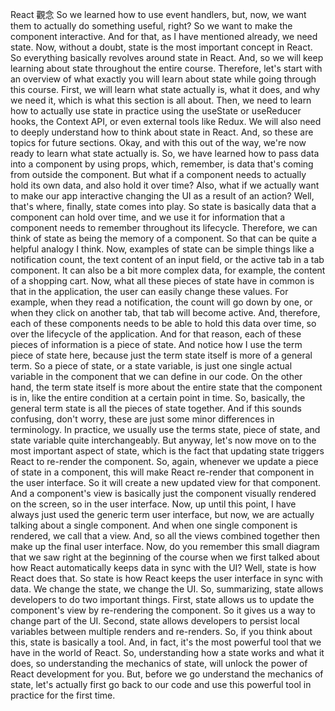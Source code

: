 React 觀念
So we learned how to use event handlers,
but, now, we want them
to actually do something useful, right?
So we want to make the component interactive.
And for that,
as I have mentioned already, we need state.
Now, without a doubt,
state is the most important concept in React.
So everything basically revolves around state in React.
And, so we will keep learning about state
throughout the entire course.
Therefore, let's start with an overview
of what exactly you will learn about state
while going through this course.
First, we will learn what state actually is,
what it does, and why we need it,
which is what this section is all about.
Then, we need to learn how to actually use state in practice
using the useState or useReducer hooks,
the Context API, or even external tools like Redux.
We will also need to deeply understand
how to think about state in React.
And, so these are topics for future sections.
Okay, and with this out of the way,
we're now ready to learn what state actually is.
So, we have learned
how to pass data into a component by using props,
which, remember, is data
that's coming from outside the component.
But what if a component needs to actually hold its own data,
and also hold it over time?
Also, what if we actually want to make our app interactive
changing the UI as a result of an action?
Well, that's where, finally, state comes into play.
So state is basically data
that a component can hold over time,
and we use it for information
that a component needs to remember throughout its lifecycle.
Therefore, we can think of state
as being the memory of a component.
So that can be quite a helpful analogy I think.
Now, examples of state can be simple things
like a notification count,
the text content of an input field,
or the active tab in a tab component.
It can also be a bit more complex data,
for example, the content of a shopping cart.
Now, what all these pieces of state have in common
is that in the application,
the user can easily change these values.
For example, when they read a notification,
the count will go down by one,
or when they click on another tab,
that tab will become active.
And, therefore, each of these components
needs to be able to hold this data over time,
so over the lifecycle of the application.
And for that reason,
each of these pieces of information is a piece of state.
And notice how I use the term piece of state here,
because just the term state itself
is more of a general term.
So a piece of state, or a state variable,
is just one single actual variable in the component
that we can define in our code.
On the other hand,
the term state itself is more about the entire state
that the component is in,
like the entire condition at a certain point in time.
So, basically, the general term state
is all the pieces of state together.
And if this sounds confusing, don't worry,
these are just some minor differences in terminology.
In practice, we usually use the terms state,
piece of state, and state variable quite interchangeably.
But anyway, let's now move on
to the most important aspect of state,
which is the fact that updating state triggers React
to re-render the component.
So, again, whenever we update
a piece of state in a component,
this will make React re-render that component
in the user interface.
So it will create a new updated view for that component.
And a component's view is basically just the component
visually rendered on the screen,
so in the user interface.
Now, up until this point,
I have always just used the generic term user interface,
but now, we are actually talking about a single component.
And when one single component is rendered,
we call that a view.
And, so all the views combined together
then make up the final user interface.
Now, do you remember this small diagram
that we saw right at the beginning of the course
when we first talked about how React
automatically keeps data in sync with the UI?
Well, state is how React does that.
So state is how React keeps the user interface
in sync with data.
We change the state, we change the UI.
So, summarizing, state allows developers
to do two important things.
First, state allows us to update the component's view
by re-rendering the component.
So it gives us a way to change part of the UI.
Second, state allows developers to persist local variables
between multiple renders and re-renders.
So, if you think about this, state is basically a tool.
And, in fact, it's the most powerful tool
that we have in the world of React.
So, understanding how a state works and what it does,
so understanding the mechanics of state,
will unlock the power of React development for you.
But, before we go understand the mechanics of state,
let's actually first go back to our code
and use this powerful tool in practice for the first time.